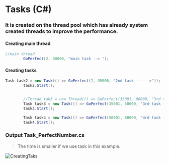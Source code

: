  # Tasks (C#)
 ###  It is created on the thread pool which has already system created threads to improve the performance.
 ####  Creating main thread
```c#
//main thread
        GoPerfect(2, 80000, "main task --> ");
```
 #### Creating tasks
```c#
Task task2 = new Task(() => GoPerfect(2, 35000, "2nd task ------>"));
        task2.Start();


        //Thread tak3 = new Thread(() => GoPerfect(35001, 80000, "3rd thread ------> "));
        Task task3 = new Task(() => GoPerfect(35001, 50000, "3rd task ------> "));
        task3.Start();

        Task task4 = new Task(() => GoPerfect(50001, 80000, "4rd task ------> "));
        task4.Start();
````
 ###  Output Task_PerfectNumber.cs
 > The time is smaller if we use task in this 
example.

![CreatingTaks](Task_PerfectNumber.PNG)
